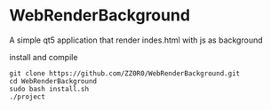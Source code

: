 # WebRenderBackground
A simple qt5 application that render indes.html with js as background


install and compile

```
git clone https://github.com/ZZ0R0/WebRenderBackground.git
cd WebRenderBackground
sudo bash install.sh
./project
```
